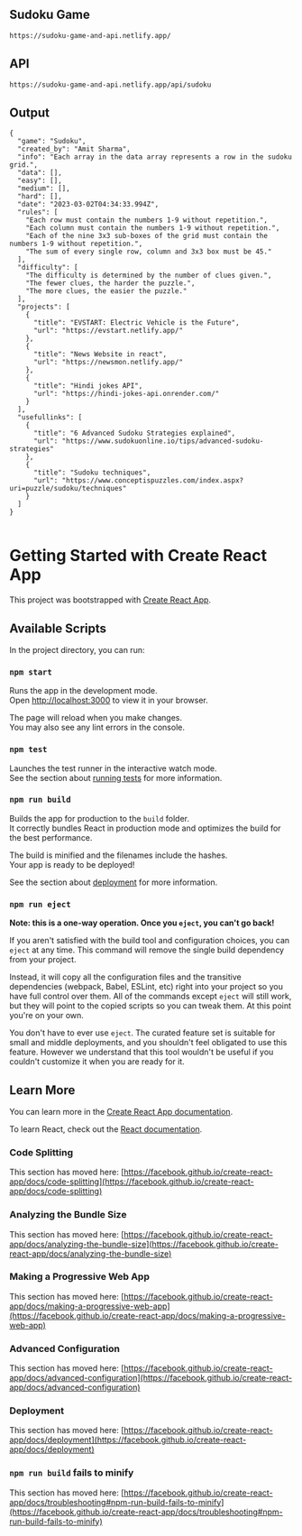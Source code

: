 ## Sudoku Game 

```bash
https://sudoku-game-and-api.netlify.app/
```

## API 

```bash
https://sudoku-game-and-api.netlify.app/api/sudoku
```


## Output
 
```jsonc
{
  "game": "Sudoku",
  "created_by": "Amit Sharma",
  "info": "Each array in the data array represents a row in the sudoku grid.",
  "data": [],
  "easy": [],
  "medium": [],
  "hard": [],
  "date": "2023-03-02T04:34:33.994Z",
  "rules": [
    "Each row must contain the numbers 1-9 without repetition.",
    "Each column must contain the numbers 1-9 without repetition.",
    "Each of the nine 3x3 sub-boxes of the grid must contain the numbers 1-9 without repetition.",
    "The sum of every single row, column and 3x3 box must be 45."
  ],
  "difficulty": [
    "The difficulty is determined by the number of clues given.",
    "The fewer clues, the harder the puzzle.",
    "The more clues, the easier the puzzle."
  ],
  "projects": [
    {
      "title": "EVSTART: Electric Vehicle is the Future",
      "url": "https://evstart.netlify.app/"
    },
    {
      "title": "News Website in react",
      "url": "https://newsmon.netlify.app/"
    },
    {
      "title": "Hindi jokes API",
      "url": "https://hindi-jokes-api.onrender.com/"
    }
  ],
  "usefullinks": [
    {
      "title": "6 Advanced Sudoku Strategies explained",
      "url": "https://www.sudokuonline.io/tips/advanced-sudoku-strategies"
    },
    {
      "title": "Sudoku techniques",
      "url": "https://www.conceptispuzzles.com/index.aspx?uri=puzzle/sudoku/techniques"
    }
  ]
}


```

# Getting Started with Create React App

This project was bootstrapped with [Create React App](https://github.com/facebook/create-react-app).

## Available Scripts

In the project directory, you can run:

### `npm start`

Runs the app in the development mode.\
Open [http://localhost:3000](http://localhost:3000) to view it in your browser.

The page will reload when you make changes.\
You may also see any lint errors in the console.

### `npm test`

Launches the test runner in the interactive watch mode.\
See the section about [running tests](https://facebook.github.io/create-react-app/docs/running-tests) for more information.

### `npm run build`

Builds the app for production to the `build` folder.\
It correctly bundles React in production mode and optimizes the build for the best performance.

The build is minified and the filenames include the hashes.\
Your app is ready to be deployed!

See the section about [deployment](https://facebook.github.io/create-react-app/docs/deployment) for more information.

### `npm run eject`

**Note: this is a one-way operation. Once you `eject`, you can't go back!**

If you aren't satisfied with the build tool and configuration choices, you can `eject` at any time. This command will remove the single build dependency from your project.

Instead, it will copy all the configuration files and the transitive dependencies (webpack, Babel, ESLint, etc) right into your project so you have full control over them. All of the commands except `eject` will still work, but they will point to the copied scripts so you can tweak them. At this point you're on your own.

You don't have to ever use `eject`. The curated feature set is suitable for small and middle deployments, and you shouldn't feel obligated to use this feature. However we understand that this tool wouldn't be useful if you couldn't customize it when you are ready for it.

## Learn More

You can learn more in the [Create React App documentation](https://facebook.github.io/create-react-app/docs/getting-started).

To learn React, check out the [React documentation](https://reactjs.org/).

### Code Splitting

This section has moved here: [https://facebook.github.io/create-react-app/docs/code-splitting](https://facebook.github.io/create-react-app/docs/code-splitting)

### Analyzing the Bundle Size

This section has moved here: [https://facebook.github.io/create-react-app/docs/analyzing-the-bundle-size](https://facebook.github.io/create-react-app/docs/analyzing-the-bundle-size)

### Making a Progressive Web App

This section has moved here: [https://facebook.github.io/create-react-app/docs/making-a-progressive-web-app](https://facebook.github.io/create-react-app/docs/making-a-progressive-web-app)

### Advanced Configuration

This section has moved here: [https://facebook.github.io/create-react-app/docs/advanced-configuration](https://facebook.github.io/create-react-app/docs/advanced-configuration)

### Deployment

This section has moved here: [https://facebook.github.io/create-react-app/docs/deployment](https://facebook.github.io/create-react-app/docs/deployment)

### `npm run build` fails to minify

This section has moved here: [https://facebook.github.io/create-react-app/docs/troubleshooting#npm-run-build-fails-to-minify](https://facebook.github.io/create-react-app/docs/troubleshooting#npm-run-build-fails-to-minify)
